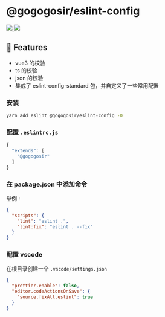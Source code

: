 # @gogogosir/eslint-config

<p align='left'>
  <a href='https://www.npmjs.com/package/@gogogosir/eslint-config'>
    <img src="https://img.shields.io/npm/v/@gogogosir/eslint-config?color=41b883&label=npm" />
  </a>
  <a href='https://www.npmjs.com/package/@gogogosir/eslint-config'>
    <img src="https://img.shields.io/npm/l/@gogogosir/eslint-config?label=npm" />
  </a>
</p>

## 🚀 Features

- vue3 的校验
- ts 的校验
- json 的校验
- 集成了 eslint-config-standard 包，并自定义了一些常用配置

### 安装

``` bash
yarn add eslint @gogogosir/eslint-config -D
```

### 配置 `.eslintrc.js`

``` js
{
  "extends": [
    "@gogogosir"
  ]
}
```

### 在 package.json 中添加命令

举例 :

```json
{
  "scripts": {
    "lint": "eslint .",
    "lint:fix": "eslint . --fix"
  }
}
```

### 配置 vscode

在根目录创建一个 ```.vscode/settings.json```

```json
{
  "prettier.enable": false,
  "editor.codeActionsOnSave": {
    "source.fixAll.eslint": true
  }
}
```



